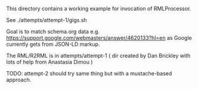 
This directory contains a working example for invocation of RMLProcessor.

See ./attempts/attempt-1/gigs.sh 

Goal is to match schema.org data e.g. https://support.google.com/webmasters/answer/4620133?hl=en as
Google currently gets from JSON-LD markup.

The RML/R2RML is in attempts/attempt-1 ( dir created by Dan Brickley with lots of help from Anastasia Dimou )

TODO: attempt-2 should try same thing but with a mustache-based approach.


